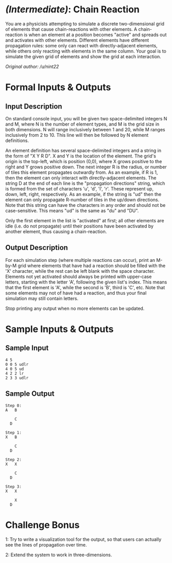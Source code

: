 # [](#IntermediateIcon) *(Intermediate)*: Chain Reaction

You are a physicists attempting to simulate a discrete two-dimensional grid of elements that cause chain-reactions with other elements. A chain-reaction is when an element at a position becomes "active" and spreads out and activates with other elements. Different elements have different propagation rules: some only can react with directly-adjacent elements, while others only reacting with elements in the same column. Your goal is to simulate the given grid of elements and show the grid at each interaction.

*Original author: /u/nint22*

# Formal Inputs & Outputs
## Input Description

On standard console input, you will be given two space-delimited integers N and M, where N is the number of element types, and M is the grid size in both dimensions. N will range inclusively between 1 and 20, while M ranges inclusively from 2 to 10. This line will then be followed by N element definitions.

An element definition has several space-delimited integers and a string in the form of "X Y R D". X and Y is the location of the element. The grid's origin is the top-left, which is position (0,0), where X grows positive to the right and Y grows positive down. The next integer R is the radius, or number of tiles this element propagates outwardly from. As an example, if R is 1, then the element can only interact with directly-adjacent elements. The string D at the end of each line is the "propagation directions" string, which is formed from the set of characters 'u', 'd', 'l', 'r'. These represent up, down, left, right, respectively. As an example, if the string is "ud" then the element can only propagate R-number of tiles in the up/down directions. Note that this string can have the characters in any order and should not be case-sensitive. This means "ud" is the same as "du" and "DU".

Only the first element in the list is "activated" at first; all other elements are idle (i.e. do not propagate) until their positions have been activated by another element, thus causing a chain-reaction.

## Output Description

For each simulation step (where multiple reactions can occur), print an M-by-M grid where elements that have had a reaction should be filled with the 'X' character, while the rest can be left blank with the space character. Elements not yet activated should always be printed with upper-case letters, starting with the letter 'A', following the given list's index. This means that the first element is 'A', while the second is 'B', third is 'C', etc. Note that some elements may not of have had a reaction, and thus your final simulation may still contain letters.

Stop printing any output when no more elements can be updated.

# Sample Inputs & Outputs
## Sample Input

    4 5
    0 0 5 udlr
    4 0 5 ud
    4 2 2 lr
    2 3 3 udlr

## Sample Output

    Step 0:
    A   B
         
        C
      D  
         
    Step 1:
    X   B
         
        C
      D  
         
    Step 2:
    X   X
         
        C
      D  
         
    Step 3:
    X   X
         
        X
      D  
         

# Challenge Bonus

1: Try to write a visualization tool for the output, so that users can actually see the lines of propagation over time.

2: Extend the system to work in three-dimensions.